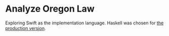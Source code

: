 # Analyze Oregon Law

Exploring Swift as the implementation language. Haskell was chosen for [the production version](https://github.com/public-law/analyze-oregon-law-haskell).
